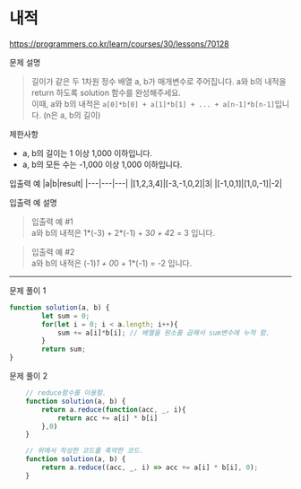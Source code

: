 # 내적
https://programmers.co.kr/learn/courses/30/lessons/70128

문제 설명
> 길이가 같은 두 1차원 정수 배열 a, b가 매개변수로 주어집니다. a와 b의 내적을 return 하도록 solution 함수를 완성해주세요.\
이때, a와 b의 내적은 `a[0]*b[0] + a[1]*b[1] + ... + a[n-1]*b[n-1]`입니다. (n은 a, b의 길이)

제한사항
+ a, b의 길이는 1 이상 1,000 이하입니다.
+ a, b의 모든 수는 -1,000 이상 1,000 이하입니다.

입출력 예
|a|b|result|
|---|---|---|
|[1,2,3,4]|[-3,-1,0,2]|3|
|[-1,0,1]|[1,0,-1]|-2|

입출력 예 설명
> 입출력 예 #1 \
a와 b의 내적은 1*(-3) + 2*(-1) + 3*0 + 4*2 = 3 입니다.

> 입출력 예 #2 \
a와 b의 내적은 (-1)*1 + 0*0 + 1*(-1) = -2 입니다.

------------------------

문제 풀이 1
```javascript
function solution(a, b) {
		let sum = 0;
		for(let i = 0; i < a.length; i++){
			sum += a[i]*b[i]; // 배열을 원소를 곱해서 sum변수에 누적 함.
		}
		return sum;
}
```

문제 풀이 2
```javascript
	// reduce함수를 이용함. 
	function solution(a, b) {
		return a.reduce(function(acc, _, i){
			return acc += a[i] * b[i]
		},0)
	}

	// 위에서 작성한 코드를 축약한 코드.
	function solution(a, b) {
		return a.reduce((acc, _, i) => acc += a[i] * b[i], 0);
	}
```